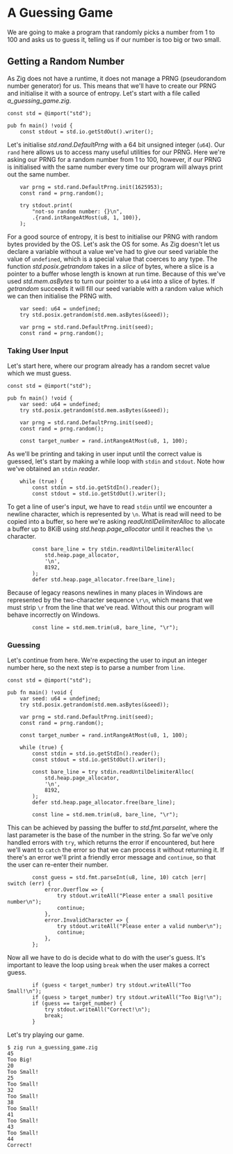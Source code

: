 
# A Guessing Game

We are going to make a program that randomly picks a number from 1 to 100 and asks us to guess it, telling us if our number is too big or two small.

## Getting a Random Number

As Zig does not have a runtime, it does not manage a PRNG (pseudorandom number generator) for us. This means that we'll have to create our PRNG and initialise it with a source of entropy. Let's start with a file called *a_guessing_game.zig*.

```zig
const std = @import("std");

pub fn main() !void {
    const stdout = std.io.getStdOut().writer();

```

Let's initialise *std.rand.DefaultPrng* with a 64 bit unsigned integer (`u64`). Our `rand` here allows us to access many useful utilities for our PRNG. Here we're asking our PRNG for a random number from 1 to 100, however, if our PRNG is initialised with the same number every time our program will always print out the same number.

```zig
    var prng = std.rand.DefaultPrng.init(1625953);
    const rand = prng.random();

    try stdout.print(
        "not-so random number: {}\n",
        .{rand.intRangeAtMost(u8, 1, 100)},
    );
```

For a good source of entropy, it is best to initialise our PRNG with random bytes provided by the OS. Let's ask the OS for some. As Zig doesn't let us declare a variable without a value we've had to give our seed variable the value of `undefined`, which is a special value that coerces to any type. The function *std.posix.getrandom* takes in a *slice* of bytes, where a slice is a pointer to a buffer whose length is known at run time. Because of this we've used *std.mem.asBytes* to turn our pointer to a `u64` into a slice of bytes. If *getrandom* succeeds it will fill our seed variable with a random value which we can then initialise the PRNG with.

```zig
    var seed: u64 = undefined;
    try std.posix.getrandom(std.mem.asBytes(&seed));

    var prng = std.rand.DefaultPrng.init(seed);
    const rand = prng.random();
```

### Taking User Input

Let's start here, where our program already has a random secret value which we must guess.

```zig
const std = @import("std");

pub fn main() !void {
    var seed: u64 = undefined;
    try std.posix.getrandom(std.mem.asBytes(&seed));

    var prng = std.rand.DefaultPrng.init(seed);
    const rand = prng.random();

    const target_number = rand.intRangeAtMost(u8, 1, 100);

```

As we'll be printing and taking in user input until the correct value is guessed, let's start by making a while loop with `stdin` and `stdout`. Note how we've obtained an `stdin` *reader*.

```zig
    while (true) {
        const stdin = std.io.getStdIn().reader();
        const stdout = std.io.getStdOut().writer();
```

To get a line of user's input, we have to read `stdin` until we encounter a newline character, which is represented by `\n`. What is read will need to be copied into a buffer, so here we're asking *readUntilDelimiterAlloc* to allocate a buffer up to 8KiB using *std.heap.page_allocator* until it reaches the `\n` character.

```zig
        const bare_line = try stdin.readUntilDelimiterAlloc(
            std.heap.page_allocator,
            '\n',
            8192,
        );
        defer std.heap.page_allocator.free(bare_line);
```

Because of legacy reasons newlines in many places in Windows are represented by the two-character sequence `\r\n`, which means that we must strip `\r` from the line that we've read. Without this our program will behave incorrectly on Windows.

```zig
        const line = std.mem.trim(u8, bare_line, "\r");
```

### Guessing

Let's continue from here. We're expecting the user to input an integer number here, so the next step is to parse a number from `line`.

```zig
const std = @import("std");

pub fn main() !void {
    var seed: u64 = undefined;
    try std.posix.getrandom(std.mem.asBytes(&seed));

    var prng = std.rand.DefaultPrng.init(seed);
    const rand = prng.random();

    const target_number = rand.intRangeAtMost(u8, 1, 100);

    while (true) {
        const stdin = std.io.getStdIn().reader();
        const stdout = std.io.getStdOut().writer();

        const bare_line = try stdin.readUntilDelimiterAlloc(
            std.heap.page_allocator,
            '\n',
            8192,
        );
        defer std.heap.page_allocator.free(bare_line);

        const line = std.mem.trim(u8, bare_line, "\r");

```

This can be achieved by passing the buffer to *std.fmt.parseInt*, where the last parameter is the base of the number in the string. So far we've only handled errors with `try`, which returns the error if encountered, but here we'll want to `catch` the error so that we can process it without returning it. If there's an error we'll print a friendly error message and `continue`, so that the user can re-enter their number.

```zig
        const guess = std.fmt.parseInt(u8, line, 10) catch |err| switch (err) {
            error.Overflow => {
                try stdout.writeAll("Please enter a small positive number\n");
                continue;
            },
            error.InvalidCharacter => {
                try stdout.writeAll("Please enter a valid number\n");
                continue;
            },
        };
```

Now all we have to do is decide what to do with the user's guess. It's important to leave the loop using `break` when the user makes a correct guess.

```zig
        if (guess < target_number) try stdout.writeAll("Too Small!\n");
        if (guess > target_number) try stdout.writeAll("Too Big!\n");
        if (guess == target_number) {
            try stdout.writeAll("Correct!\n");
            break;
        }
```

Let's try playing our game.

```console
$ zig run a_guessing_game.zig 
45
Too Big!
20
Too Small!
25
Too Small!
32
Too Small!
38
Too Small!
41
Too Small!
43
Too Small!
44
Correct!
```
